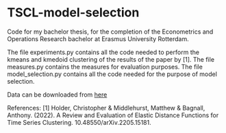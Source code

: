 ﻿# TSCL-model-selection
 
Code for my bachelor thesis, for the completion of the Econometrics and Operations Research bachelor at Erasmus University Rotterdam.

The file experiments.py contains all the code needed to perform the kmeans and kmedoid clustering of the results of the paper by [1].
The file measures.py contains the measures for evaluation purposes.
The file model_selection.py contains all the code needed for the purpose of model selection.

Data can be downloaded from [here](http://www.timeseriesclassification.com/dataset.php)

References:
[1] Holder, Christopher & Middlehurst, Matthew & Bagnall, Anthony. (2022).
    A Review and Evaluation of Elastic Distance Functions for Time Series Clustering.
    10.48550/arXiv.2205.15181.